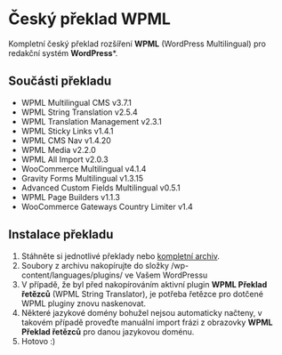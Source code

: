 # Český překlad WPML
Kompletní český překlad rozšíření **WPML** (WordPress Multilingual) pro redakční systém **WordPress***.

## Součásti překladu
- WPML Multilingual CMS v3.7.1
- WPML String Translation v2.5.4
- WPML Translation Management v2.3.1
- WPML Sticky Links v1.4.1
- WPML CMS Nav v1.4.20
- WPML Media v2.2.0
- WPML All Import v2.0.3
- WooCommerce Multilingual v4.1.4
- Gravity Forms Multilingual v1.3.15
- Advanced Custom Fields Multilingual v0.5.1
- WPML Page Builders v1.1.3
- WooCommerce Gateways Country Limiter v1.4

## Instalace překladu
1. Stáhněte si jednotlivé překlady nebo [kompletní archiv](https://github.com/webeescz/wpml/raw/master/wpml_cs_cz_v1_2.zip).
2. Soubory z archivu nakopírujte do složky /wp-content/languages/plugins/ ve Vašem WordPressu
3. V případě, že byl před nakopírováním aktivní plugin **WPML Překlad řetězců** (WPML String Translator), je potřeba řetězce pro dotčené WPML pluginy znovu naskenovat.
4. Některé jazykové domény bohužel nejsou automaticky načteny, v takovém případě proveďte manuální import frázi z obrazovky **WPML Překlad řetězců** pro danou jazykovou doménu.
5. Hotovo :)
